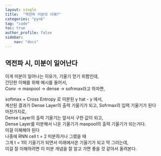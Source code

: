 ```yaml
---
layout: single
title:  "역전파 미분의 이해?"
categories: "pynb"
tag: "code"
toc: true
author_profile: false
sidebar:
    nav: "docs"
---
```



## 역전파 시, 미분이 일어난다
이게 미분이 일어나는 이유가, 기울기 얻기 위함인데,  
간단한 이해를 위해 예시를 들어서,  
Conv -> maxpool -> dense -> sofrmax라고 하자면,  

softmax + Cross Entropy 로 미분된 y hat - y 에서,  
계산된 결과가 Dense Layer의 출력 기울기가 되고, Sofrmax의 입력 기울기가 된다  
마찬가지로,  
Dense Layer의 출력 기울기는 앞서서 구한 값이 되고,  
Dense Layer를 미분해서 나온 기울기가 maxpool의 출력 기울기가 되는거다.  
이걸 이해해야 된다  
나중에 RNN cell t = 2 미분하거나 그랬을 때  
그게 t = 1의 기울기가 되면서 미래에서온 기울기가 되고 막 그러는데,  
이걸 잘 이해하려면 이 미분 개념을 잘 알고 가면 좋을 것 같아서 올려본다.  